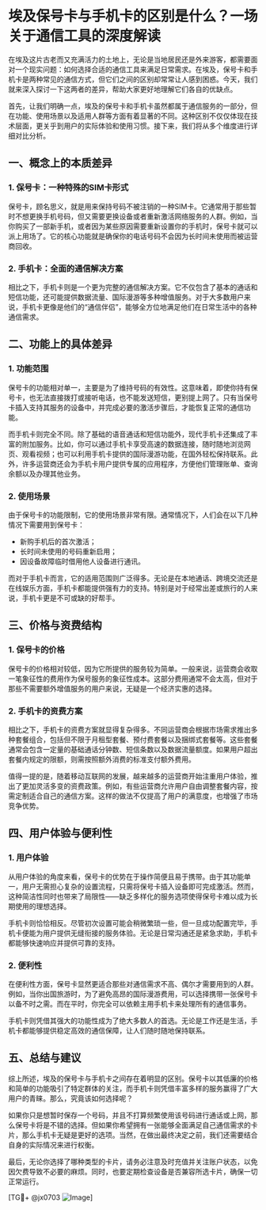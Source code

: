 # 埃及保号卡与手机卡的区别是什么？一场关于通信工具的深度解读

在埃及这片古老而又充满活力的土地上，无论是当地居民还是外来游客，都需要面对一个现实问题：如何选择合适的通信工具来满足日常需求。在埃及，保号卡和手机卡是两种常见的通信方式，但它们之间的区别却常常让人感到困惑。今天，我们就来深入探讨一下这两者的差异，帮助大家更好地理解它们各自的优缺点。

首先，让我们明确一点，埃及的保号卡和手机卡虽然都属于通信服务的一部分，但在功能、使用场景以及适用人群等方面有着显著的不同。这种区别不仅仅体现在技术层面，更关乎到用户的实际体验和使用习惯。接下来，我们将从多个维度进行详细对比分析。

## 一、概念上的本质差异

### 1. 保号卡：一种特殊的SIM卡形式
保号卡，顾名思义，就是用来保持号码不被注销的一种SIM卡。它通常用于那些暂时不想更换手机号码，但又需要更换设备或者重新激活网络服务的人群。例如，当你购买了一部新手机，或者因为某些原因需要重新设置你的手机时，保号卡就可以派上用场了。它的核心功能就是确保你的电话号码不会因为长时间未使用而被运营商回收。

### 2. 手机卡：全面的通信解决方案
相比之下，手机卡则是一个更为完整的通信解决方案。它不仅包含了基本的通话和短信功能，还可能提供数据流量、国际漫游等多种增值服务。对于大多数用户来说，手机卡更像是他们的“通信伴侣”，能够全方位地满足他们在日常生活中的各种通信需求。

## 二、功能上的具体差异

### 1. 功能范围
保号卡的功能相对单一，主要是为了维持号码的有效性。这意味着，即使你持有保号卡，也无法直接拨打或接听电话，也不能发送短信，更别提上网了。只有当保号卡插入支持其服务的设备中，并完成必要的激活步骤后，才能恢复正常的通信功能。

而手机卡则完全不同。除了基础的语音通话和短信功能外，现代手机卡还集成了丰富的附加服务。比如，你可以通过手机卡享受高速的数据连接，随时随地浏览网页、观看视频；也可以利用手机卡提供的国际漫游功能，在国外轻松保持联系。此外，许多运营商还会为手机卡用户提供专属的应用程序，方便他们管理账单、查询余额以及办理其他业务。

### 2. 使用场景
由于保号卡的功能限制，它的使用场景非常有限。通常情况下，人们会在以下几种情况下需要用到保号卡：
- 新购手机后的首次激活；
- 长时间未使用的号码重新启用；
- 因设备故障临时借用他人设备进行通讯。

而对于手机卡而言，它的适用范围则广泛得多。无论是在本地通话、跨境交流还是在线娱乐方面，手机卡都能提供强有力的支持。特别是对于经常出差或旅行的人来说，手机卡更是不可或缺的好帮手。

## 三、价格与资费结构

### 1. 保号卡的价格
保号卡的价格相对较低，因为它所提供的服务较为简单。一般来说，运营商会收取一笔象征性的费用作为保号服务的象征性成本。这部分费用通常不会太高，但对于那些不需要额外增值服务的用户来说，无疑是一个经济实惠的选择。

### 2. 手机卡的资费方案
相比之下，手机卡的资费方案就显得复杂得多。不同运营商会根据市场需求推出多种套餐组合，包括但不限于月租型套餐、预付费套餐以及捆绑式套餐等。这些套餐通常会包含一定量的基础通话分钟数、短信条数以及数据流量额度。如果用户超出套餐内规定的限额，则需按照额外消费的标准支付额外费用。

值得一提的是，随着移动互联网的发展，越来越多的运营商开始注重用户体验，推出了更加灵活多变的资费政策。例如，有些运营商允许用户自由调整套餐内容，按需定制适合自己的通信方案。这样的做法不仅提高了用户的满意度，也增强了市场竞争优势。

## 四、用户体验与便利性

### 1. 用户体验
从用户体验的角度来看，保号卡的优势在于操作简便且易于携带。由于其功能单一，用户无需担心复杂的设置流程，只需将保号卡插入设备即可完成激活。然而，这种简洁性同时也带来了局限性——缺乏多样化的服务选项使得保号卡难以成为长期使用的理想选择。

手机卡则恰恰相反。尽管初次设置可能会稍微繁琐一些，但一旦成功配置完毕，手机卡便能为用户提供无缝衔接的服务体验。无论是日常沟通还是紧急求助，手机卡都能够快速响应并提供可靠的支持。

### 2. 便利性
在便利性方面，保号卡显然更适合那些对通信需求不高、偶尔才需要用到的人群。例如，当你出国旅游时，为了避免高昂的国际漫游费用，可以选择携带一张保号卡以备不时之需。而在平时，你完全可以依赖主用手机卡来处理所有的通信事务。

手机卡则凭借其强大的功能性成为了绝大多数人的首选。无论是工作还是生活，手机卡都能够提供稳定高效的通信保障，让人们随时随地保持联系。

## 五、总结与建议

综上所述，埃及的保号卡与手机卡之间存在着明显的区别。保号卡以其低廉的价格和简单的功能吸引了特定群体的关注，而手机卡则凭借丰富多样的服务赢得了广大用户的青睐。那么，究竟该如何选择呢？

如果你只是想暂时保存一个号码，并且不打算频繁使用该号码进行通话或上网，那么保号卡将是不错的选择。但如果你希望拥有一张能够全面满足自己通信需求的卡片，那么手机卡无疑是更好的选项。当然，在做出最终决定之前，我们还需要结合自身的实际情况来进行权衡。

最后，无论你选择了哪种类型的卡片，请务必注意及时充值并关注账户状态，以免因欠费导致不必要的麻烦。同时，也要定期检查设备是否兼容所选卡片，确保一切正常运行。

[TG💪+ @jx0703 ![Image](https://github.com/user-attachments/assets/dbca1d08-cadb-493c-b0ec-ad6f7a83f270)]